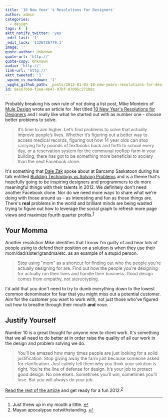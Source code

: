 ```yaml
---
title: '10 New Year''s Resolutions for Designers'
author: admin
categories:
  - design
tags: {  }
aktt_notify_twitter: 'yes'
_edit_last: '1'
_edit_lock: '1326726779:1'
image: ''
quote-author: Unknown
quote-url: 'http://'
quote-copy: Unknown
audio: 'http://'
link-url: 'http://'
aktt_tweeted: '1'
_wpcom_is_markdown: '1'
_wpghs_github_path: _posts/2012-01-03-10-new-years-resolutions-for-designers.md
id: 0e167bb9-f2ea-4647-97bf-07095c271b8c
---
```

<p>Probably breaking his own rule of not doing a list post, Mike Monteiro of <a href="http://muledesign.com/">Mule Design</a> wrote an article for .Net titled <a href="http://www.netmagazine.com/features/10-new-year-s-resolutions-designers">10 New Year's Resolutions for Designers</a> and I really like what he started out with as number one - choose better problems to solve.</p>
<blockquote><p>
  It’s time to aim higher. Let’s find problems to solve that actually improve people’s lives. Whether it’s figuring out a better way to access medical records, figuring out how 14 year olds can stop carrying forty pounds of textbooks back and forth to school every day, or a reservation system for the communal rooftop farm in your building, there has got to be something more beneficial to society than the next Facebook clone.
</p></blockquote>
<p>It's something that <a href="http://www.dalezak.ca/">Dale Zak</a> spoke about at Barcamp Saskatoon during his talk entitled <a href="http://www.dalezak.ca/2011/11/building-technology-vs-solving-problems.html">Building Technology vs Solving Problems</a> and is a theme that's hopefully going to be inspiring designers and programmers to do more meaningful things with their talents in 2012. We definitely don't need another Facebook clone. Nor do we need more ways to share what we're doing with those around us - as interesting and fun as those things are. There's <strong>real</strong> problems in the world and brilliant minds are being wasted trying to figure out how to leverage the social graph to refresh more page views and maximize fourth quarter profits.<sup id="fnref-19954:1"><a href="#fn-19954:1" rel="footnote">1</a></sup></p>
<h2>Your Momma</h2>
<p>Another resolution Mike identifies that I know I'm guilty of and hear lots of people using to defend their position on a solution is when they use their mom/dad/sister/grandma/etc. as an example of a stupid person.</p>
<blockquote><p>
  Stop using "mom" as a shortcut for finding out who the people you’re actually designing for are. Find out how the people you’re designing for actually run their lives and handle their business. Good design comes from empathy, not stereotyping.
</p></blockquote>
<p>I'd add that you don't need to try to dumb everything down to the lowest common denominator for fear that you might miss out a potential customer. Aim for the customer you want to work with, not just those who've figured out how to breathe through their mouth <strong>and</strong> nose.</p>
<h2>Justify Yourself</h2>
<p>Number 10 is a great thought for anyone new to client work. It's something that we all need to do better at in order raise the quality of all our work in the design and problem solving we do.</p>
<blockquote><p>
  You’ll be amazed how many times people are just looking for a solid justification. Stop giving away the farm just because someone asked for clarification. Just calmly tell them why you think your solution is right. You’re the line of defense for design. It’s your job to protect good design. No one else’s. Sometimes you’ll win, sometimes you’ll lose. But you will always do your job.
</p></blockquote>
<p><a href="http://www.netmagazine.com/features/10-new-year-s-resolutions-designers">Read the rest of the article</a> and get ready for a fun 2012.<sup id="fnref-19954:2"><a href="#fn-19954:2" rel="footnote">2</a></sup></p>
<div class="footnotes">
<hr />
<ol>
<li id="fn-19954:1">
Just threw up in my mouth a little.&#160;<a href="#fnref-19954:1" rev="footnote">&#8617;</a>
</li>
<li id="fn-19954:2">
Mayan apocalypse notwithstanding.&#160;<a href="#fnref-19954:2" rev="footnote">&#8617;</a>
</li>
</ol>
</div>
